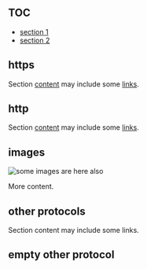 ## TOC

* [section 1](#section-1)
* [section 2](#section-2)

## https

Section [content][1] may include some [links](https://domain.name/path).

[1]: https://domain.name/path

## http

Section [content][2] may include some [links](http://domain.name/path).

[2]: http://domain.name/path

## images

![some images are here also](https://gif.com/1.gif)

More content.

## other protocols

Section content may include some links.

## empty other protocol
